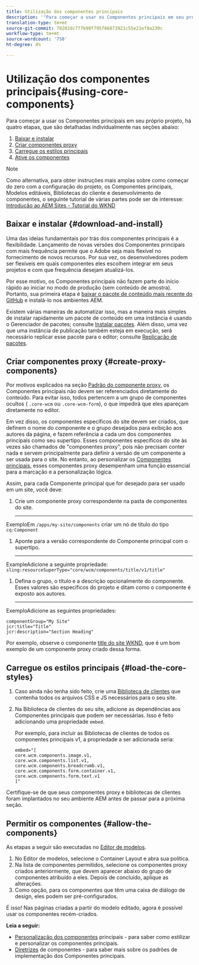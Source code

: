 ```yaml
---
title: Utilização dos componentes principais
description: '"Para começar a usar os Componentes principais em seu próprio projeto, há três etapas a seguir: baixe e instale, crie componentes proxy, carregue os estilos principais e permita os componentes em seus modelos."'
translation-type: tm+mt
source-git-commit: 78202dc777b90f795f66873921c55e21ef8a239c
workflow-type: tm+mt
source-wordcount: '758'
ht-degree: 4%

---
```



# Utilização dos componentes principais{#using-core-components}

Para começar a usar os Componentes principais em seu próprio projeto, há quatro etapas, que são detalhadas individualmente nas seções abaixo:

1. [Baixar e instalar](#download-and-install)
1. [Criar componentes proxy](#create-proxy-components)
1. [Carregue os estilos principais](#load-the-core-styles)
1. [Ative os componentes](#allow-the-components)

>[!NOTE]
>
>Como alternativa, para obter instruções mais amplas sobre como começar do zero com a configuração do projeto, os Componentes principais, Modelos editáveis, Bibliotecas do cliente e desenvolvimento de componentes, o seguinte tutorial de várias partes pode ser de interesse:\
>[Introdução ao AEM Sites - Tutorial do WKND](https://docs.adobe.com/content/help/en/experience-manager-learn/getting-started-wknd-tutorial-develop/overview.html)

## Baixar e instalar {#download-and-install}

Uma das ideias fundamentais por trás dos componentes principais é a flexibilidade. Lançamento de novas versões dos Componentes principais com mais frequência permite que o Adobe seja mais flexível no fornecimento de novos recursos. Por sua vez, os desenvolvedores podem ser flexíveis em quais componentes eles escolhem integrar em seus projetos e com que frequência desejam atualizá-los.

Por esse motivo, os Componentes principais não fazem parte do início rápido ao iniciar no modo de produção (sem conteúdo de amostra). Portanto, sua primeira etapa é [baixar o pacote de conteúdo mais recente do GitHub](https://github.com/adobe/aem-core-wcm-components/releases/latest) e instalá-lo nos ambientes AEM.

Existem várias maneiras de automatizar isso, mas a maneira mais simples de instalar rapidamente um pacote de conteúdo em uma instância é usando o Gerenciador de pacotes; consulte [Instalar pacotes](https://docs.adobe.com/content/help/en/experience-manager-65/administering/contentmanagement/package-manager.html#installing-packages). Além disso, uma vez que uma instância de publicação também esteja em execução, será necessário replicar esse pacote para o editor; consulte [Replicação de pacotes](https://docs.adobe.com/content/help/en/experience-manager-65/administering/contentmanagement/package-manager.html#replicating-packages).

## Criar componentes proxy {#create-proxy-components}

Por motivos explicados na seção [Padrão do componente proxy](/help/developing/guidelines.md#proxy-component-pattern), os Componentes principais não devem ser referenciados diretamente do conteúdo. Para evitar isso, todos pertencem a um grupo de componentes ocultos ( `.core-wcm` ou `.core-wcm-form`), o que impedirá que eles apareçam diretamente no editor.

Em vez disso, os componentes específicos do site devem ser criados, que definem o nome do componente e o grupo desejados para exibição aos autores da página, e fazem referência a cada um dos componentes principais como seu supertipo. Esses componentes específicos do site às vezes são chamados de &quot;componentes proxy&quot;, pois não precisam conter nada e servem principalmente para definir a versão de um componente a ser usada para o site. No entanto, ao personalizar os [Componentes principais](/help/developing/customizing.md), esses componentes proxy desempenham uma função essencial para a marcação e a personalização lógica.

Assim, para cada Componente principal que for desejado para ser usado em um site, você deve:

1. Crie um componente proxy correspondente na pasta de componentes do site.

   ****
ExemploEm  `/apps/my-site/components` criar um nó de título do tipo  `cq:Component`

1. Aponte para a versão correspondente do Componente principal com o supertipo.

   ****
ExampleAdicione a seguinte propriedade:\
   `sling:resourceSuperType="core/wcm/components/title/v1/title"`

1. Defina o grupo, o título e a descrição opcionalmente do componente. Esses valores são específicos do projeto e ditam como o componente é exposto aos autores.

   ****
ExemploAdicione as seguintes propriedades:

   ```shell
   componentGroup="My Site"
   jcr:title="Title"  
   jcr:description="Section Heading"
   ```

Por exemplo, observe o componente [title do site WKND](https://github.com/adobe/aem-guides-wknd/blob/master/ui.apps/src/main/content/jcr_root/apps/wknd/components/title/.content.xml), que é um bom exemplo de um componente proxy criado dessa forma.

## Carregue os estilos principais {#load-the-core-styles}

1. Caso ainda não tenha sido feito, crie uma [Biblioteca de clientes](https://docs.adobe.com/content/help/pt-BR/experience-manager-65/developing/introduction/clientlibs.translate.html) que contenha todos os arquivos CSS e JS necessários para o seu site.
1. Na Biblioteca de clientes do seu site, adicione as dependências aos Componentes principais que podem ser necessárias. Isso é feito adicionando uma propriedade `embed`.

   Por exemplo, para incluir as Bibliotecas de clientes de todos os componentes principais v1, a propriedade a ser adicionada seria:

   ```shell
   embed="[  
   core.wcm.components.image.v1,  
   core.wcm.components.list.v1,  
   core.wcm.components.breadcrumb.v1,  
   core.wcm.components.form.container.v1,  
   core.wcm.components.form.text.v1  
   ]"
   ```

Certifique-se de que seus componentes proxy e bibliotecas de clientes foram implantados no seu ambiente AEM antes de passar para a próxima seção.

## Permitir os componentes {#allow-the-components}

As etapas a seguir são executadas no [Editor de modelos](https://docs.adobe.com/content/help/en/experience-manager-cloud-service/sites/authoring/features/templates.html).

1. No Editor de modelos, selecione o Container Layout e abra sua política.
1. Na lista de componentes permitidos, selecione os componentes proxy criados anteriormente, que devem aparecer abaixo do grupo de componentes atribuído a eles. Depois de concluído, aplique as alterações.
1. Como opção, para os componentes que têm uma caixa de diálogo de design, eles podem ser pré-configurados.

É isso! Nas páginas criadas a partir do modelo editado, agora é possível usar os componentes recém-criados.

**Leia a seguir:**

* [Personalização dos componentes](/help/developing/customizing.md)  principais - para saber como estilizar e personalizar os componentes principais.
* [Diretrizes](/help/developing/guidelines.md)  de componentes - para saber mais sobre os padrões de implementação dos Componentes principais.
